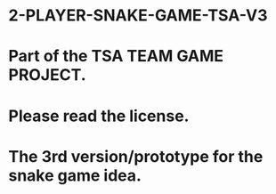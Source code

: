 # 2-PLAYER-SNAKE-GAME-TSA-V3
# Part of the TSA TEAM GAME PROJECT.
# Please read the license.
# The 3rd version/prototype for the snake game idea.
